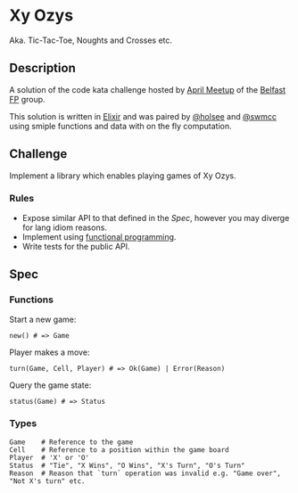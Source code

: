 # Xy Ozys

Aka. Tic-Tac-Toe, Noughts and Crosses etc.

## Description

A solution of the code kata challenge hosted by [April Meetup](https://www.meetup.com/BelfastFP/events/260305305/) of the [Belfast FP](https://www.meetup.com/BelfastFP/) group. 

This solution is written in [Elixir](https://elixir-lang.org/) and was paired by [@holsee](http://github.com/holsee) and [@swmcc](http://github.com/swmcc) using smiple functions and data with on the fly computation.


## Challenge

Implement a library which enables playing games of Xy Ozys.

### Rules

* Expose similar API to that defined in the _Spec_, however you may diverge for lang idiom reasons.
* Implement using [functional programming](https://en.wikipedia.org/wiki/Functional_programming).
* Write tests for the public API.

## Spec

### Functions

Start a new game:
```
new() # => Game
```

Player makes a move:
```
turn(Game, Cell, Player) # => Ok(Game) | Error(Reason)
```

Query the game state:
```
status(Game) # => Status
```

### Types

```
Game    # Reference to the game
Cell    # Reference to a position within the game board
Player  # 'X' or 'O'
Status  # "Tie", "X Wins", "O Wins", "X's Turn", "O's Turn"
Reason  # Reason that `turn` operation was invalid e.g. "Game over", "Not X's turn" etc.
```

